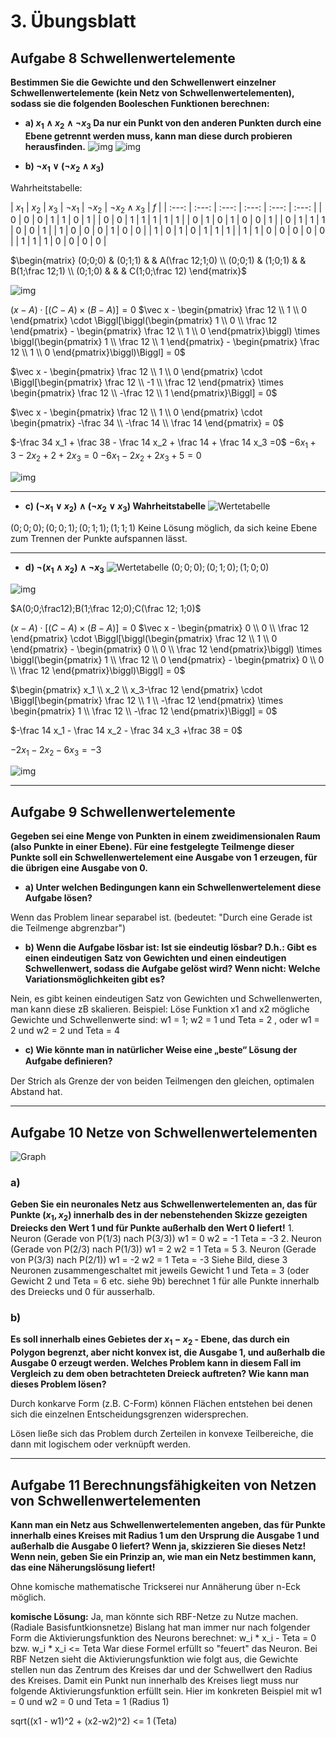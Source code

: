 # 3. Übungsblatt
## Aufgabe 8 Schwellenwertelemente

**Bestimmen Sie die Gewichte und den Schwellenwert einzelner Schwellenwertelemente (kein Netz von Schwellenwertelementen), sodass sie die folgenden Booleschen Funktionen berechnen:**
 * **a) $x_1 \land x_2 \land \neg x_3$
 Da nur ein Punkt von den anderen Punkten durch eine Ebene getrennt werden muss, kann man diese durch probieren herausfinden.**
 ![img](img1.1.1.jpg)
 ![img](img1.1.2.jpg)

 * **b) $\neg x_1 \lor (\neg x_2 \land x_3)$**

 Wahrheitstabelle:

| $x_1$ | $x_2$ | $x_3$ | $\neg x_1$ | $\neg x_2$ | $\neg x_2 \land x_3$ | $f$ |
| :---: | :---: | :---: | :---: | :---: | :---: |
| 0 | 0 | 0 | 1 | 1 | 0 | 1 |
| 0 | 0 | 1 | 1 | 1 | 1 | 1 |
| 0 | 1 | 0 | 1 | 0 | 0 | 1 |
| 0 | 1 | 1 | 1 | 0 | 0 | 1 |
| 1 | 0 | 0 | 0 | 1 | 0 | 0 |
| 1 | 0 | 1 | 0 | 1 | 1 | 1 |
| 1 | 1 | 0 | 0 | 0 | 0 | 0 |
| 1 | 1 | 1 | 0 | 0 | 0 | 0 |

 $\begin{matrix}
(0;0;0) & (0;1;1) &  & A(\frac 12;1;0) \\
(0;0;1) & (1;0;1) &  & B(1;\frac 12;1) \\
(0;1;0) &         &  & C(1;0;\frac 12)
\end{matrix}$

![img](img1.2.1.jpg)

 $(x-A)\cdot [(C-A)\times (B-A)]=0$
 $\vec x - \begin{pmatrix} \frac 12 \\ 1 \\ 0 \end{pmatrix} \cdot \Biggl[\biggl(\begin{pmatrix} 1 \\ 0 \\ \frac 12 \end{pmatrix} - \begin{pmatrix} \frac 12 \\ 1 \\ 0 \end{pmatrix}\biggl) \times \biggl(\begin{pmatrix} 1 \\ \frac 12 \\ 1 \end{pmatrix} - \begin{pmatrix} \frac 12 \\ 1 \\ 0 \end{pmatrix}\biggl)\Biggl] = 0$

 $\vec x - \begin{pmatrix} \frac 12 \\ 1 \\ 0 \end{pmatrix} \cdot \Biggl[\begin{pmatrix} \frac 12 \\ -1 \\ \frac 12 \end{pmatrix} \times \begin{pmatrix} \frac 12 \\ -\frac 12 \\ 1 \end{pmatrix}\Biggl] = 0$

 $\vec x - \begin{pmatrix} \frac 12 \\ 1 \\ 0 \end{pmatrix} \cdot \begin{pmatrix} -\frac 34 \\ -\frac 14 \\ \frac 14 \end{pmatrix} = 0$

 $-\frac 34 x_1 + \frac 38 - \frac 14 x_2 + \frac 14 + \frac 14 x_3 =0$
 $-6x_1+3-2x_2+2+2x_3=0$
 $-6x_1-2x_2+2x_3+5=0$

 ![img](img1.2.2.jpg)

---
 * **c) $(\neg x_1 \lor x_2)\land (\neg x_2 \lor x_3)$
 Wahrheitstabelle**
![Wertetabelle](Wertetabelle.jpg)

  $(0;0;0);(0;0;1);(0;1;1);(1;1;1)$
Keine Lösung möglich, da sich keine Ebene zum Trennen der Punkte aufspannen lässt.

---
 * **d) $\neg (x_1 \land x_2)\land \neg x_3$**
 ![Wertetabelle](Wertetabelle2.jpg)
 $(0;0;0);(0;1;0);(1;0;0)$

 ![img](img1.4.1.jpg)

 $A(0;0;\frac12);B(1;\frac 12;0);C(\frac 12; 1;0)$

 $(x-A)\cdot [(C-A)\times (B-A)]=0$
 $\vec x - \begin{pmatrix} 0 \\ 0 \\ \frac 12 \end{pmatrix} \cdot \Biggl[\biggl(\begin{pmatrix} \frac 12 \\ 1 \\ 0 \end{pmatrix} - \begin{pmatrix} 0 \\ 0 \\ \frac 12 \end{pmatrix}\biggl) \times \biggl(\begin{pmatrix} 1 \\ \frac 12 \\ 0 \end{pmatrix} - \begin{pmatrix} 0 \\ 0 \\ \frac 12 \end{pmatrix}\biggl)\Biggl] = 0$

 $\begin{pmatrix} x_1 \\ x_2 \\ x_3-\frac 12 \end{pmatrix} \cdot \Biggl[\begin{pmatrix} \frac 12 \\ 1 \\ -\frac 12 \end{pmatrix} \times \begin{pmatrix} 1 \\ \frac 12 \\ -\frac 12 \end{pmatrix}\Biggl] = 0$

 $-\frac 14 x_1 - \frac 14 x_2 - \frac 34 x_3 +\frac 38 = 0$

 $-2x_1-2x_2-6x_3=-3$

 ![img](img1.4.2.jpg)

 ---

## Aufgabe 9 Schwellenwertelemente
**Gegeben sei eine Menge von Punkten in einem zweidimensionalen Raum (also Punkte in einer Ebene). Für eine festgelegte Teilmenge dieser Punkte soll ein Schwellenwertelement eine Ausgabe von 1 erzeugen, für die übrigen eine Ausgabe von 0.**
 * **a) Unter welchen Bedingungen kann ein Schwellenwertelement diese Aufgabe lösen?**

 Wenn das Problem linear separabel ist.
 (bedeutet: "Durch eine Gerade ist die Teilmenge abgrenzbar")

 * **b) Wenn die Aufgabe lösbar ist: Ist sie eindeutig lösbar? D.h.: Gibt es einen eindeutigen Satz von Gewichten und einen eindeutigen Schwellenwert, sodass die Aufgabe gelöst wird? Wenn nicht: Welche Variationsmöglichkeiten gibt es?**

 Nein, es gibt keinen eindeutigen Satz von Gewichten und Schwellenwerten, man kann diese zB skalieren.
        Beispiel:
        Löse Funktion x1 and x2
        mögliche Gewichte und Schwellenwerte sind:
        w1 = 1; w2 = 1 und Teta = 2 ,
        oder w1 = 2 und w2 = 2 und Teta = 4

 * **c) Wie könnte man in natürlicher Weise eine „beste“ Lösung der Aufgabe deﬁnieren?**

 Der Strich als Grenze der von beiden Teilmengen den gleichen, optimalen Abstand hat.

  ---

## Aufgabe 10 Netze von Schwellenwertelementen


 ![Graph](Graph.jpg)
### a)
**Geben Sie ein neuronales Netz aus Schwellenwertelementen an, das für Punkte $(x_1,x_2)$ innerhalb des in der nebenstehenden Skizze gezeigten Dreiecks den Wert 1 und für Punkte außerhalb den Wert 0 liefert!**
    1. Neuron (Gerade von P(1/3) nach P(3/3))
            w1 = 0
            w2 = -1
            Teta = -3
    2. Neuron (Gerade von P(2/3) nach P(1/3))
            w1 = 2
            w2 = 1
            Teta = 5
    3. Neuron (Gerade von P(3/3) nach P(2/1))
            w1 = -2
            w2 = 1
            Teta = -3
    Siehe Bild, diese 3 Neuronen zusammengeschaltet mit jeweils Gewicht 1 und Teta = 3 (oder Gewicht 2 und Teta = 6 etc. siehe 9b) berechnet 1 für alle Punkte innerhalb des Dreiecks und 0 für ausserhalb.

### b)
**Es soll innerhalb eines Gebietes der $x_1-x_2$ - Ebene, das durch ein Polygon begrenzt, aber nicht konvex ist, die Ausgabe 1, und außerhalb die Ausgabe 0 erzeugt werden. Welches Problem kann in diesem Fall im Vergleich zu dem oben betrachteten Dreieck auftreten? Wie kann man dieses Problem lösen?**

Durch konkarve Form (z.B. C-Form) können Flächen entstehen bei denen sich die einzelnen Entscheidungsgrenzen widersprechen.

Lösen ließe sich das Problem durch Zerteilen in konvexe Teilbereiche, die dann mit logischem oder verknüpft werden.

 ---

## Aufgabe 11 Berechnungsfähigkeiten von Netzen von Schwellenwertelementen
**Kann man ein Netz aus Schwellenwertelementen angeben, das für Punkte innerhalb eines Kreises mit Radius 1 um den Ursprung die Ausgabe 1 und außerhalb die Ausgabe 0 liefert? Wenn ja, skizzieren Sie dieses Netz! Wenn nein, geben Sie ein Prinzip an, wie man ein Netz bestimmen kann, das eine Näherungslösung liefert!**

Ohne komische mathematische Trickserei nur Annäherung über n-Eck möglich.

**komische Lösung:**
Ja, man könnte sich RBF-Netze zu Nutze machen. (Radiale Basisfuntkionsnetze)
Bislang hat man immer nur nach folgender Form die Aktivierungsfunktion des Neurons berechnet: w_i * x_i - Teta = 0 bzw. w_i * x_i <= Teta
War diese Formel erfüllt so "feuert" das Neuron.
Bei RBF Netzen sieht die Aktivierungsfunktion wie folgt aus, die Gewichte stellen nun das Zentrum des Kreises dar und der Schwellwert den Radius des Kreises.
Damit ein Punkt nun innerhalb des Kreises liegt muss nur folgende Aktivierungsfunktion erfüllt sein.
Hier im konkreten Beispiel mit w1 = 0 und w2 = 0 und Teta = 1 (Radius 1)

sqrt((x1 - w1)^2 + (x2-w2)^2) <= 1 (Teta)
